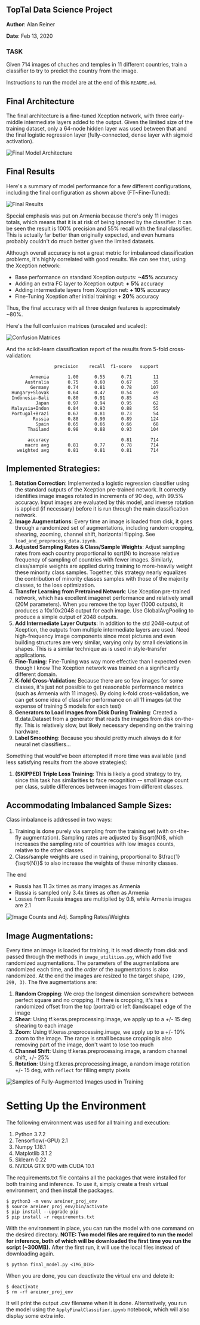 ## TopTal Data Science Project
__Author__: Alan Reiner 

__Date__: Feb 13, 2020

### TASK

Given 714 images of chuches and temples in 11 different countries, train a classifier to try to predict the country from the image.

Instructions to run the model are at the end of this `README.md`.

## Final Architecture

The final architecture is a fine-tuned Xception network, with three early-middle intermediate layers added to the output.  Given the limited size of the training dataset, only a 64-node hidden layer was used between that and the final logistic regression layer (fully-connected, dense layer with sigmoid activation).

![Final Model Architecture](present_imgs/final_architecture_diagram.png)

## Final Results

Here's a summary of model performance for a few different configurations, including the final configuration as shown above (FT~Fine-Tuned):

![Final Results](present_imgs/results_table.png)

Special emphasis  was put on Armenia because there's only 11 images totals, which means that it is at risk of being ignored by the classifier.  It can be seen the result is 100% precision and 55% recall with the final classifier.  This is actually far better than originally expected, and even humans probably couldn't do much better given the limited datasets.

Although overall accuracy is not a great metric for imbalanced classification problems, it's highly correlated with good results.  We can see that, using the Xception network:

* Base performance on standard Xception outputs: **~45%** accuracy
* Adding an extra FC layer to Xception output:   **+ 5%** accuracy
* Adding intermediate layers from Xception net:  **+ 10%** accuracy
* Fine-Tuning Xception after initial training:   **+ 20%** accuracy 

Thus, the final accuracy with all three design features is approximately ~80%.

Here's the full confusion matrices (unscaled and scaled):

![Confusion Matrices](present_imgs/fine_tuned_confusion_matrices.png)

And the scikit-learn classification report of the results from 5-fold cross-validation:

```
                  precision    recall  f1-score   support
  
         Armenia       1.00      0.55      0.71        11
       Australia       0.75      0.60      0.67        35
         Germany       0.74      0.81      0.78       107
  Hungary+Slovak       0.64      0.47      0.54        49
  Indonesia-Bali       0.80      0.91      0.85        45
           Japan       0.97      0.94      0.95        62
  Malaysia+Indon       0.84      0.93      0.88        55
  Portugal+Brazi       0.67      0.81      0.73        54
          Russia       0.88      0.90      0.89       124
           Spain       0.65      0.66      0.66        68
        Thailand       0.98      0.88      0.93       104
  
        accuracy                           0.81       714
       macro avg       0.81      0.77      0.78       714
    weighted avg       0.81      0.81      0.81       714
```

## __Implemented Strategies__:

1. __Rotation Correction__:  Implemented a logistic regression classifier using the standard outputs of the Xception pre-trained network.  It correctly identifies image images rotated in increments of 90 deg, with 99.5% accuracy.  Input images are evaluated by this model, and inverse rotation is applied (if necessary) before it is run through the main classification network.
2. __Image Augmentations__:  Every time an image is loaded from disk, it goes through a randomized set of augmentations, including random cropping, shearing, zooming, channel shift, horizontal flipping.  See `load_and_preprocess_data.ipynb`.
3. __Adjusted Sampling Rates & Class/Sample Weights__: Adjust sampling rates from each country proportional to sqrt(N) to increase relative frequency of sampling of countries with fewer images.  Similarly, class/sample weights are applied during training to more-heavily weight these minority class samples.  Together, this strategy nearly equalizes the contribution of minority classes samples with those of the majority classes, to the loss optimization.
5. __Transfer Learning from Pretrained Network__:  Use Xception pre-trained network, which has excellent imagenet performance and relatively small (20M parameters).  When you remove the top layer (1000 outputs), it produces a 10x10x2048 output for each image.  Use GlobalAvgPooling to produce a simple output of 2048 outputs.
6. __Add Intermediate Layer Outputs__:  In addition to the std 2048-output of Xception, the outputs from multiple intermediate layers are used.  Need high-frequency image components since most pictures and even building structures are very similar, varying only by small deviations in shapes.  This is a similar technique as is used in style-transfer applications.
8. __Fine-Tuning__:  Fine-Tuning was way more effective than I expected even though I know The Xception network was trained on a significantly different domain. 
7. __K-fold Cross-Validation__: Because there are so few images for some classes, it's just not possible to get reasonable performance metrics (such as Armenia with 11 images).  By doing k-fold cross-validation, we can get some idea of classifier performance on all 11 images (at the expense of training 5 models for each test)
1. __Generators to Load Images from Disk During Training__: Created a tf.data.Dataset from a generator that reads the images from disk on-the-fly.  This is relatively slow, but likely necessary depending on the training hardware.
8. __Label Smoothing__: Because you should pretty much always do it for neural net classifiers...

Something that would've been attempted if more time was available (and less satisfying results from the above strategies):

1. __(SKIPPED) Triple Loss Training__: This is likely a good strategy to try, since this task has similarities to face recognition -- small image count per class, subtle differences between images from different classes.

## __Accommodating Imbalanced Sample Sizes__:

Class imbalance is addressed in two ways:

1. Training is done purely via sampling from the training set (with on-the-fly augmentation).  Sampling rates are adjusted by $\sqrt{N}$, which increases the sampling rate of countries with low images counts, relative to the other classes. 
2. Class/sample weights are used in training, proportional to $\frac{1}{\sqrt{N}}$ to also increase the weights of these minority classes.

The end

* Russia has 11.3x times as many images as Armenia
* Russia is sampled only 3.4x times as often as Armenia 
* Losses from Russia images are multiplied by 0.8, while Armenia images are 2.1

![Image Counts and Adj. Sampling Rates/Weights](present_imgs/img_counts_probs_wgts.png)

## __Image Augmentations__:

Every time an image is loaded for training, it is read directly from disk and passed through the methods in `image_utilities.py`, which add five randomized augmentations.  The parameters of the augmentations are randomized each time, and the *order* of the augmentations is also randomized.  At the end the images are resized to the target shape, `(299, 299, 3)`.  The five augmentations are:
1. __Random Cropping__:  We crop the longest dimension somewhere between perfect square and no cropping.  If there is cropping, it's has a randomized offset from the top (portrait) or left (landscape) edge of the image
2. __Shear__:  Using tf.keras.preprocessing.image, we apply up to a +/- 15 deg shearing to each image
3. __Zoom__:  Using tf.keras.preprocessing.image, we apply up to a +/- 10% zoom to the image.  The range is small because cropping is also removing part of the image, don't want to lose too much
4. __Channel Shift__:  Using tf.keras.preprocessing.image, a random channel shift, +/- 25%
5. __Rotation__:  Using tf.keras.preprocessing.image, a random image rotation +/- 15 deg, with `reflect` for filling empty pixels


![Samples of Fully-Augmented Images used in Training](present_imgs/img_augmentations_example.png)



# Setting Up the Environment

The following environment was used for all training and execution:

1. Python 3.7.2
2. Tensorflow(-GPU) 2.1
3. Numpy 1.18.1
3. Matplotlib 3.1.2
4. Sklearn 0.22
5. NVIDIA GTX 970 with CUDA 10.1

The requirements.txt file contains all the packages that were installed for both training and inference.  To use it, simply create a fresh virtual environment, and then install the packages.

```
$ python3 -m venv areiner_proj_env
$ source areiner_proj_env/bin/activate
$ pip install --upgrade pip
$ pip install -r requirements.txt
```

With the environment in place, you can run the model with one command on the desired directory.  **NOTE: Two model files are required to run the model for inference, both of which will be downloaded the first time you run the script (~300MB).** After the first run, it will use the local files instead of downloading again.

```
$ python final_model.py <IMG_DIR>
```

When you are done, you can deactivate the virtual env and delete it:

```
$ deactivate
$ rm -rf areiner_proj_env
```

It will print the output .csv filename when it is done.  Alternatively, you run the model using the `ApplyFinalClassifier.ipynb` notebook, which will also display some extra info.











